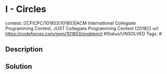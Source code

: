 # I - Circles

contest: [[CFICPC/101853/101853|ACM International Collegiate Programming Contest, JUST Collegiate Programming Contest (2018)]]
url: https://codeforces.com/gym/101853/problem/I
#Status/UNSOLVED
Tags: #

## Description

## Solution

